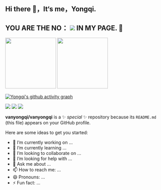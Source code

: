 
<div>
 <h2 >Hi there 👋，It‘s me，Yongqi.</h2>
  <h2 > YOU ARE THE NO： <img src="https://profile-counter.glitch.me/vanyongqi/count.svg">  IN MY PAGE. 🚀 </h2>
</div>

<div >
  <img height="160px" src="https://github-readme-stats.vercel.app/api?username=vanyongqi&show_icons=true&theme=transparent" >
  <img height="160px" src="https://github-readme-stats.vercel.app/api/top-langs/?username=vanyongqi&layout=compact"  >
</div>

[![Yongqi's github activity graph](https://github-readme-activity-graph.vercel.app/graph?username=vanyongqi&theme=minimal)](https://github.com/ashutosh00710/github-readme-activity-graph)





<span > <img src="https://img.shields.io/badge/-GO-E34F26?style=flat-square&logo=GO&logoColor=white" /> <img src="https://img.shields.io/badge/-CSS3-1572B6?style=flat-square&logo=css3" /> <img src="https://img.shields.io/badge/-JavaScript-oringe?style=flat-square&logo=javascript" /> </span>



**vanyongqi/vanyongqi** is a ✨ _special_ ✨ repository because its `README.md` (this file) appears on your GitHub profile.

Here are some ideas to get you started:

- 🔭 I’m currently working on ...
- 🌱 I’m currently learning ...
- 👯 I’m looking to collaborate on ...
- 🤔 I’m looking for help with ...
- 💬 Ask me about ...
- 📫 How to reach me: ...
- 😄 Pronouns: ...
- ⚡ Fun fact: ...

